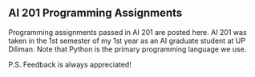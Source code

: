 ## AI 201 Programming Assignments
Programming assignments passed in AI 201 are posted here. AI 201 was taken in the 1st semester of my 1st year as an AI graduate student at UP Diliman.
Note that Python is the primary programming language we use. 

P.S. Feedback is always appreciated!
